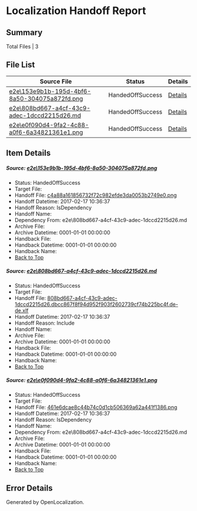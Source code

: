 # <a name='report-top'></a> Localization Handoff Report

## Summary
 Total Files | 3

## File List
 Source File | Status | Details 
 ----------- | ------ | ------- 
 [e2e\153e9b1b-195d-4bf6-8a50-304075a872fd.png](https://github.com/OpenLocalizationTestOrg/ol-test0/blob/e6c6783e61cc5a9e087773b20c4baaa3b23372ed/e2e/153e9b1b-195d-4bf6-8a50-304075a872fd.png) | HandedOffSuccess | [Details](#c4a88a161856732f72c982efde3da0053b2749e01)
 [e2e\808bd667-a4cf-43c9-adec-1dccd2215d26.md](https://github.com/OpenLocalizationTestOrg/ol-test0/blob/e6c6783e61cc5a9e087773b20c4baaa3b23372ed/e2e/808bd667-a4cf-43c9-adec-1dccd2215d26.md) | HandedOffSuccess | [Details](#6b04a444051720adb883b21279c8df167fa3926c4)
 [e2e\e0f090d4-9fa2-4c88-a0f6-6a34821361e1.png](https://github.com/OpenLocalizationTestOrg/ol-test0/blob/e6c6783e61cc5a9e087773b20c4baaa3b23372ed/e2e/e0f090d4-9fa2-4c88-a0f6-6a34821361e1.png) | HandedOffSuccess | [Details](#461e6dcae8c44b74c0d1cb506369a62a441f13865)

## Item Details
##### <a name='c4a88a161856732f72c982efde3da0053b2749e01'></a> Source: [e2e\153e9b1b-195d-4bf6-8a50-304075a872fd.png](https://github.com/OpenLocalizationTestOrg/ol-test0/blob/e6c6783e61cc5a9e087773b20c4baaa3b23372ed/e2e/153e9b1b-195d-4bf6-8a50-304075a872fd.png)
* Status: HandedOffSuccess
* Target File: 
* Handoff File: [c4a88a161856732f72c982efde3da0053b2749e0.png](https://github.com/OpenLocalizationTestOrg/ol-test4-handoff/blob/4b1d5975c847b1b9d256f83e8caf3451fbb9a540/ol-handoff/OpenLocalizationTestOrg/ol-test4-dede/xinjiang/ht/c4a88a161856732f72c982efde3da0053b2749e0.png)
* Handoff Datetime: 2017-02-17 10:36:37
* Handoff Reason: IsDependency
* Handoff Name: 
* Dependency From: e2e\808bd667-a4cf-43c9-adec-1dccd2215d26.md
* Archive File: 
* Archive Datetime: 0001-01-01 00:00:00
* Handback File: 
* Handback Datetime: 0001-01-01 00:00:00
* Handback Name: 
* [Back to Top](#report-top)

##### <a name='6b04a444051720adb883b21279c8df167fa3926c4'></a> Source: [e2e\808bd667-a4cf-43c9-adec-1dccd2215d26.md](https://github.com/OpenLocalizationTestOrg/ol-test0/blob/e6c6783e61cc5a9e087773b20c4baaa3b23372ed/e2e/808bd667-a4cf-43c9-adec-1dccd2215d26.md)
* Status: HandedOffSuccess
* Target File: 
* Handoff File: [808bd667-a4cf-43c9-adec-1dccd2215d26.dbcc867f8f94d952f903f2602739cf74b225bc4f.de-de.xlf](https://github.com/OpenLocalizationTestOrg/ol-test4-handoff/blob/4b1d5975c847b1b9d256f83e8caf3451fbb9a540/ol-handoff/OpenLocalizationTestOrg/ol-test4-dede/xinjiang/ht/808bd667-a4cf-43c9-adec-1dccd2215d26.dbcc867f8f94d952f903f2602739cf74b225bc4f.de-de.xlf)
* Handoff Datetime: 2017-02-17 10:36:37
* Handoff Reason: Include
* Handoff Name: 
* Archive File: 
* Archive Datetime: 0001-01-01 00:00:00
* Handback File: 
* Handback Datetime: 0001-01-01 00:00:00
* Handback Name: 
* [Back to Top](#report-top)

##### <a name='461e6dcae8c44b74c0d1cb506369a62a441f13865'></a> Source: [e2e\e0f090d4-9fa2-4c88-a0f6-6a34821361e1.png](https://github.com/OpenLocalizationTestOrg/ol-test0/blob/e6c6783e61cc5a9e087773b20c4baaa3b23372ed/e2e/e0f090d4-9fa2-4c88-a0f6-6a34821361e1.png)
* Status: HandedOffSuccess
* Target File: 
* Handoff File: [461e6dcae8c44b74c0d1cb506369a62a441f1386.png](https://github.com/OpenLocalizationTestOrg/ol-test4-handoff/blob/4b1d5975c847b1b9d256f83e8caf3451fbb9a540/ol-handoff/OpenLocalizationTestOrg/ol-test4-dede/xinjiang/ht/461e6dcae8c44b74c0d1cb506369a62a441f1386.png)
* Handoff Datetime: 2017-02-17 10:36:37
* Handoff Reason: IsDependency
* Handoff Name: 
* Dependency From: e2e\808bd667-a4cf-43c9-adec-1dccd2215d26.md
* Archive File: 
* Archive Datetime: 0001-01-01 00:00:00
* Handback File: 
* Handback Datetime: 0001-01-01 00:00:00
* Handback Name: 
* [Back to Top](#report-top)


## Error Details

Generated by OpenLocalization.
